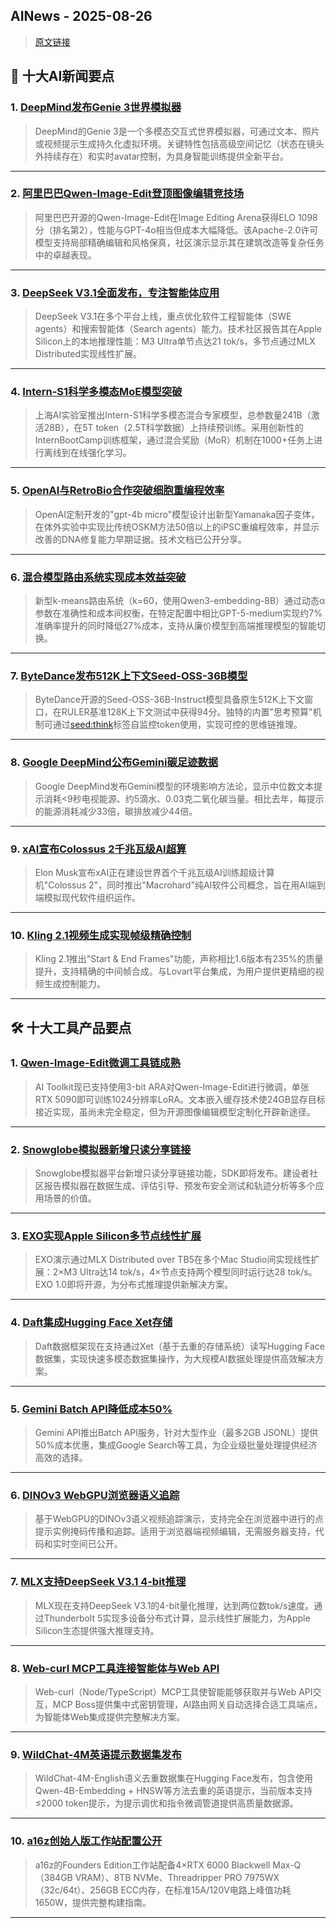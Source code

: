## AINews - 2025-08-26

> [原文链接](https://news.smol.ai/issues/25-08-22-not-much/)

## 📰 十大AI新闻要点

### 1. [DeepMind发布Genie 3世界模拟器](https://twitter.com/demishassabis/status/1958696882105995312)
> DeepMind的Genie 3是一个多模态交互式世界模拟器，可通过文本、照片或视频提示生成持久化虚拟环境。关键特性包括高级空间记忆（状态在镜头外持续存在）和实时avatar控制，为具身智能训练提供全新平台。

---

### 2. [阿里巴巴Qwen-Image-Edit登顶图像编辑竞技场](https://twitter.com/ArtificialAnlys/status/1958712568731902241)
> 阿里巴巴开源的Qwen-Image-Edit在Image Editing Arena获得ELO 1098分（排名第2），性能与GPT-4o相当但成本大幅降低。该Apache-2.0许可模型支持局部精确编辑和风格保真，社区演示显示其在建筑改造等复杂任务中的卓越表现。

---

### 3. [DeepSeek V3.1全面发布，专注智能体应用](https://twitter.com/basetenco/status/1958716181256577347)
> DeepSeek V3.1在多个平台上线，重点优化软件工程智能体（SWE agents）和搜索智能体（Search agents）能力。技术社区报告其在Apple Silicon上的本地推理性能：M3 Ultra单节点达21 tok/s，多节点通过MLX Distributed实现线性扩展。

---

### 4. [Intern-S1科学多模态MoE模型突破](https://twitter.com/iScienceLuvr/status/1958894938248384542)
> 上海AI实验室推出Intern-S1科学多模态混合专家模型，总参数量241B（激活28B），在5T token（2.5T科学数据）上持续预训练。采用创新性的InternBootCamp训练框架，通过混合奖励（MoR）机制在1000+任务上进行离线到在线强化学习。

---

### 5. [OpenAI与RetroBio合作突破细胞重编程效率](https://twitter.com/BorisMPower/status/1958915868693602475)
> OpenAI定制开发的"gpt-4b micro"模型设计出新型Yamanaka因子变体，在体外实验中实现比传统OSKM方法50倍以上的iPSC重编程效率，并显示改善的DNA修复能力早期证据。技术文档已公开分享。

---

### 6. [混合模型路由系统实现成本效益突破](https://twitter.com/omarsar0/status/1958897458408563069)
> 新型k-means路由系统（k=60，使用Qwen3-embedding-8B）通过动态α参数在准确性和成本间权衡，在特定配置中相比GPT-5-medium实现约7%准确率提升的同时降低27%成本，支持从廉价模型到高端推理模型的智能切换。

---

### 7. [ByteDance发布512K上下文Seed-OSS-36B模型](https://www.reddit.com/r/LocalLLaMA/comments/1mxf2sz/seedoss36b_is_ridiculously_good/)
> ByteDance开源的Seed-OSS-36B-Instruct模型具备原生512K上下文窗口，在RULER基准128K上下文测试中获得94分。独特的内置"思考预算"机制可通过<seed:think>标签自监控token使用，实现可控的思维链推理。

---

### 8. [Google DeepMind公布Gemini碳足迹数据](https://twitter.com/GoogleDeepMind/status/1958855573790765273)
> Google DeepMind发布Gemini模型的环境影响方法论，显示中位数文本提示消耗<9秒电视能源、约5滴水、0.03克二氧化碳当量。相比去年，每提示的能源消耗减少33倍，碳排放减少44倍。

---

### 9. [xAI宣布Colossus 2千兆瓦级AI超算](https://twitter.com/elonmusk/status/1958846872157921546)
> Elon Musk宣布xAI正在建设世界首个千兆瓦级AI训练超级计算机"Colossus 2"，同时推出"Macrohard"纯AI软件公司概念，旨在用AI端到端模拟现代软件组织运作。

---

### 10. [Kling 2.1视频生成实现帧级精确控制](https://twitter.com/Kling_ai/status/1958835762369372269)
> Kling 2.1推出"Start & End Frames"功能，声称相比1.6版本有235%的质量提升，支持精确的中间帧合成。与Lovart平台集成，为用户提供更精细的视频生成控制能力。

---

## 🛠️ 十大工具产品要点

### 1. [Qwen-Image-Edit微调工具链成熟](https://twitter.com/ostrisai/status/1958932936620900666)
> AI Toolkit现已支持使用3-bit ARA对Qwen-Image-Edit进行微调，单张RTX 5090即可训练1024分辨率LoRA。文本嵌入缓存技术使24GB显存目标接近实现，虽尚未完全稳定，但为开源图像编辑模型定制化开辟新途径。

---

### 2. [Snowglobe模拟器新增只读分享链接](https://twitter.com/zaydsimjee/status/1958938033811869735)
> Snowglobe模拟器平台新增只读分享链接功能，SDK即将发布。建设者社区报告模拟器在数据生成、评估引导、预发布安全测试和轨迹分析等多个应用场景的价值。

---

### 3. [EXO实现Apple Silicon多节点线性扩展](https://twitter.com/MattBeton/status/1958946396062851484)
> EXO演示通过MLX Distributed over TB5在多个Mac Studio间实现线性扩展：2×M3 Ultra达14 tok/s，4×节点支持两个模型同时运行达28 tok/s。EXO 1.0即将开源，为分布式推理提供新解决方案。

---

### 4. [Daft集成Hugging Face Xet存储](https://twitter.com/lhoestq/status/1958904406004449452)
> Daft数据框架现在支持通过Xet（基于去重的存储系统）读写Hugging Face数据集，实现快速多模态数据集操作，为大规模AI数据处理提供高效解决方案。

---

### 5. [Gemini Batch API降低成本50%](https://twitter.com/_philschmid/status/1958910444799726014)
> Gemini API推出Batch API服务，针对大型作业（最多2GB JSONL）提供50%成本优惠，集成Google Search等工具，为企业级批量处理提供经济高效的选择。

---

### 6. [DINOv3 WebGPU浏览器语义追踪](https://huggingface.co/spaces/webml-community/DINOv3-video-tracking)
> 基于WebGPU的DINOv3语义视频追踪演示，支持完全在浏览器中进行的点提示实例掩码传播和追踪。适用于浏览器端视频编辑，无需服务器支持，代码和实时空间已公开。

---

### 7. [MLX支持DeepSeek V3.1 4-bit推理](https://twitter.com/Prince_Canuma/status/1958791001301987628)
> MLX现在支持DeepSeek V3.1的4-bit量化推理，达到两位数tok/s速度。通过Thunderbolt 5实现多设备分布式计算，显示线性扩展能力，为Apple Silicon生态提供强大推理支持。

---

### 8. [Web-curl MCP工具连接智能体与Web API](https://github.com/rayss868/MCP-Web-Curl)
> Web-curl（Node/TypeScript）MCP工具使智能能够获取并与Web API交互，MCP Boss提供集中式密钥管理，AI路由网关自动选择合适工具端点，为智能体Web集成提供完整解决方案。

---

### 9. [WildChat-4M英语提示数据集发布](https://huggingface.co/datasets/MasonMac/WildChat-4M-English-Semantic-Deduplicated)
> WildChat-4M-English语义去重数据集在Hugging Face发布，包含使用Qwen-4B-Embedding + HNSW等方法去重的英语提示，当前版本支持≤2000 token提示，为提示调优和指令微调管道提供高质量数据源。

---

### 10. [a16z创始人版工作站配置公开](https://twitter.com/Mascobot/status/1958925710988582998)
> a16z的Founders Edition工作站配备4×RTX 6000 Blackwell Max-Q（384GB VRAM）、8TB NVMe、Threadripper PRO 7975WX（32c/64t）、256GB ECC内存，在标准15A/120V电路上峰值功耗1650W，提供完整构建指南。

---
